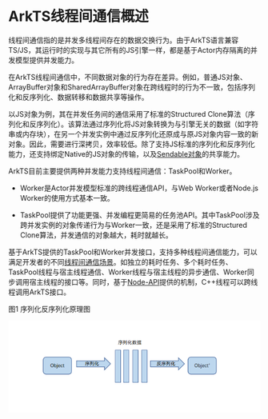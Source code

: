 # ArkTS线程间通信概述

线程间通信指的是并发多线程间存在的数据交换行为。由于ArkTS语言兼容TS/JS，其运行时的实现与其它所有的JS引擎一样，都是基于Actor内存隔离的并发模型提供并发能力。

在ArkTS线程间通信中，不同数据对象的行为存在差异。例如，普通JS对象、ArrayBuffer对象和SharedArrayBuffer对象在跨线程时的行为不一致，包括序列化和反序列化、数据转移和数据共享等操作。

以JS对象为例，其在并发任务间的通信采用了标准的Structured Clone算法（序列化和反序列化）。该算法通过序列化将JS对象转换为与引擎无关的数据（如字符串或内存块），在另一个并发实例中通过反序列化还原成与原JS对象内容一致的新对象。因此，需要进行深拷贝，效率较低。除了支持JS标准的序列化和反序列化能力，还支持绑定Native的JS对象的传输，以及[Sendable对象](arkts-sendable.md)的共享能力。

ArkTS目前主要提供两种并发能力支持线程间通信：TaskPool和Worker。

- Worker是Actor并发模型标准的跨线程通信API，与Web Worker或者Node.js Worker的使用方式基本一致。

- TaskPool提供了功能更强、并发编程更简易的任务池API。其中TaskPool涉及跨并发实例的对象传递行为与Worker一致，还是采用了标准的Structured Clone算法，并发通信的对象越大，耗时就越长。

基于ArkTS提供的TaskPool和Worker并发接口，支持多种线程间通信能力，可以满足开发者的不同[线程间通信场景](independent-time-consuming-task.md)。如独立的耗时任务、多个耗时任务、TaskPool线程与宿主线程通信、Worker线程与宿主线程的异步通信、Worker同步调用宿主线程的接口等。同时，基于[Node-API](../napi/napi-introduction.md)提供的机制，C++线程可以跨线程调用ArkTS接口。

图1 序列化反序列化原理图

![zh-cn_image_0000002017033808](figures/zh-cn_image_0000002017033808.png)
